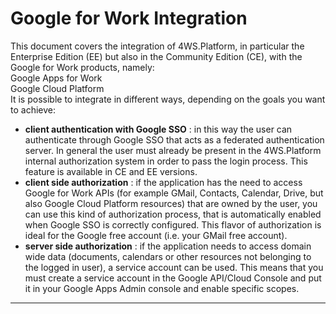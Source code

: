 # Google for Work Integration

This document covers the integration of 4WS.Platform, in particular the Enterprise Edition \(EE\) but also in the Community Edition \(CE\), with the Google for Work products, namely:  
Google Apps for Work  
Google Cloud Platform  
It is possible to integrate in different ways, depending on the goals you want to achieve:

* **client authentication with Google SSO** : in this way the user can authenticate through Google SSO that acts as a federated authentication server. In general the user must already be present in the 4WS.Platform internal authorization system in order to pass the login process. This feature is available in CE and EE versions.
* **client side authorization** : if the application has the need to access Google for Work APIs \(for example GMail, Contacts, Calendar, Drive, but also Google Cloud Platform resources\) that are owned by the user, you can use this kind of authorization process, that is automatically enabled when Google SSO is correctly configured. This flavor of authorization is ideal for the Google free account \(i.e. your GMail free account\).
* **server side authorization** : if the application needs to access domain wide data \(documents, calendars or other resources not belonging to the logged in user\), a service account can be used. This means that you must create a service account in the Google API/Cloud Console and put it in your Google Apps Admin console and enable specific scopes.

---



